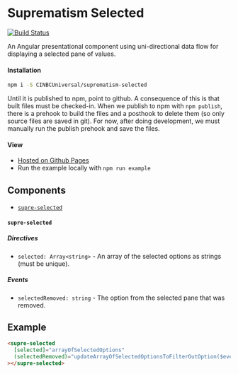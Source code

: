 # Suprematism Selected

[![Build Status][travis-badge]][travis-badge-url]

An Angular presentational component using uni-directional data flow for displaying
a selected pane of values.


#### Installation
```bash
npm i -S CINBCUniversal/suprematism-selected
```
Until it is published to npm, point to github. A consequence of this is that
built files must be checked-in. When we publish to npm with `npm publish`,
there is a prehook to build the files and a posthook to delete them
(so only source files are saved in git). For now, after doing development,
we must manually run the publish prehook and save the files.


#### View
- [Hosted on Github Pages](https://cinbcuniversal.github.io/suprematism-selected/)
- Run the example locally with `npm run example`


## Components
- [`supre-selected`](#supre-selected)

#### <a id="supre-selected"></a> `supre-selected`

##### Directives
- `selected: Array<string>` - An array of the selected options as strings (must be unique).

##### Events
- `selectedRemoved: string` - The option from the selected pane that was removed.


## Example
```html
<supre-selected
  [selected]="arrayOfSelectedOptions"
  (selectedRemoved)="updateArrayOfSelectedOptionsToFilterOutOption($event)"
></supre-selected>
```

[travis-badge]: https://travis-ci.org/CINBCUniversal/suprematism-selected.svg?branch=master
[travis-badge-url]: https://travis-ci.org/CINBCUniversal/suprematism-selected
